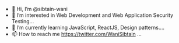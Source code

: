 - 👋 Hi, I’m @sibtain-wani
- 👀 I’m interested in Web Development and Web Application Security Testing...
- 🌱 I’m currently learning JavaScript, ReactJS, Design patterns....
- 📫 How to reach me https://twitter.com/WaniSibtain ...

<!---
sibtain-wani/sibtain-wani is a ✨ special ✨ repository because its `README.md` (this file) appears on your GitHub profile.
You can click the Preview link to take a look at your changes.
--->
